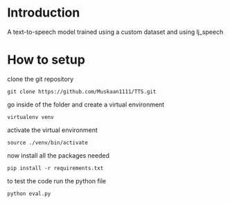 # Introduction
A text-to-speech model trained using a custom dataset and using lj_speech

# How to setup

clone the git repository

```
git clone https://github.com/Muskaan1111/TTS.git
```

go inside of the folder and create a virtual environment

```
virtualenv venv
```

activate the virtual environment

```
source ./venv/bin/activate
```

now install all the packages needed

```
pip install -r requirements.txt
```

to test the code run the python file

```
python eval.py
````

